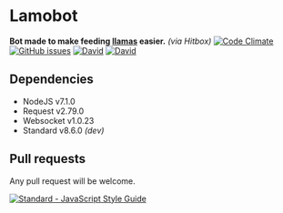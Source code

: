 # Lamobot
__Bot made to make feeding [llamas](https://lamy.cos.ovh) easier.__ *(via Hitbox)*
[![Code Climate](https://img.shields.io/codeclimate/github/Py64/node-lamobot.svg)]()
[![GitHub issues](https://img.shields.io/github/issues/Py64/node-lamobot.svg)](https://github.com/Py64/node-lamobot/issues)
[![David](https://img.shields.io/david/Py64/node-lamobot.svg)](https://david-dm.org/Py64/node-lamobot)
[![David](https://img.shields.io/david/dev/Py64/node-lamobot.svg)](https://david-dm.org/Py64/node-lamobot)

## Dependencies
* NodeJS v7.1.0
* Request v2.79.0
* Websocket v1.0.23
* Standard v8.6.0 *(dev)*

## Pull requests
Any pull request will be welcome.

[![Standard - JavaScript Style Guide](https://cdn.rawgit.com/feross/standard/master/badge.svg)](https://github.com/feross/standard)